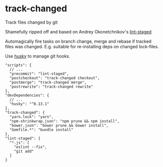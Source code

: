 # track-changed
Track files changed by git

Shamefully ripped off and based on Andrey Okonetchnikov's [lint-staged](https://github.com/okonet/lint-staged)

Automagically fire tasks on branch change, merge and rebase if tracked files was changed.
E.g. suitable for re-installing deps on changed lock-files.

Use [husky](https://github.com/typicode/husky) to manage git hooks.

```
"scripts": {
  // ...
  "precommit": "lint-staged",
  "postcheckout": "track-changed checkout",
  "postmerge": "track-changed merge",
  "postrewrite": "track-changed rewrite"
},
"devDependencies": {
  // ...
  "husky": "^0.13.1"
},
"track-changed": {
  "yarn.lock": "yarn",
  "npm-shrinkwrap.json": "npm prune && npm install",
  "bower.json": "bower prune && bower install",
  "Gemfile.*": "bundle install"
},
"lint-staged": {
  "*.js": [
    "eslint --fix",
    "git add"
  ]
}
```
